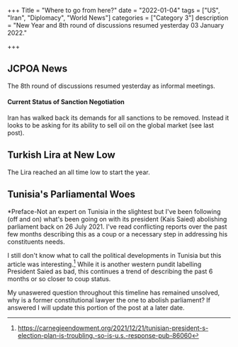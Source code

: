 +++
Title = "Where to go from here?"
date = "2022-01-04"
tags = ["US", "Iran", "Diplomacy", "World News"]
categories = ["Category 3"]
description = "New Year and 8th round of discussions resumed yesterday 03 January 2022."

+++

## JCPOA News

The 8th round of discussions resumed yesterday as informal meetings. 

#### Current Status of Sanction Negotiation

Iran has walked back its demands for all sanctions to be removed. Instead it looks to be asking for its ability to sell oil on the global market (see last post). 

## Turkish Lira at New Low

The Lira reached an all time low to start the year. 



## Tunisia's Parliamental Woes

*Preface-Not an expert on Tunisia in the slightest but I've been following (off and on) what's been going on with  its president (Kais Saied) abolishing parliament back on 26 July 2021. I've read conflicting reports over the past few months describing this as a coup or a necessary step in addressing his constituents needs. 

I still don't know what to call the political developments in Tunisia but this article was interesting.[^3] While it is another western pundit labelling President Saied as bad, this continues a trend of describing the past 6 months or so closer to coup status. 

My unaswered question throughout this timeline has remained unsolved, why is a former constitutional lawyer the one to abolish parliament? If answered I will update this portion of the post at a later date. 





[^3]: https://carnegieendowment.org/2021/12/21/tunisian-president-s-election-plan-is-troubling.-so-is-u.s.-response-pub-86060
